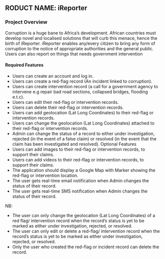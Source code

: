 ## RODUCT NAME: iReporter

### Project Overview


Corruption is a huge bane to Africa’s development. African countries must develop novel and localised solutions that will curb this menace, hence the birth of iReporter. iReporter enables any/every citizen to bring any form of corruption to the notice of appropriate authorities and the general public. Users can also report on things that needs government intervention


#### Required Features


* Users can create an account and log in.
* Users can create a red-flag record (An incident linked to corruption).
* Users can create intervention record (a call for a government agency to intervene e.g repair bad road sections, collapsed bridges, flooding e.t.c).
* Users can edit their red-flag or intervention records.
* Users can delete their red-flag or intervention records.
* Users can add geolocation (Lat Long Coordinates) to their red-flag or intervention records.
* Users can change the geolocation (Lat Long Coordinates) attached to their red-flag or intervention records.
* Admin can change the status of a record to either under investigation, rejected (in the event of a false claim) or resolved (in the event that the claim has been investigated and resolved).
Optional Features
* Users can add images to their red-flag or intervention records, to support their claims.
* Users can add videos to their red-flag or intervention records, to support their claims.
* The application should display a Google Map with Marker showing the red-flag or intervention location.
* The user gets real-time email notification when Admin changes the status of their record.
* The user gets real-time SMS notification when Admin changes the status of their record.

NB:
* The user can only change the geolocation (Lat Long Coordinates) of a red flag/ intervention record when the record’s status is yet to be marked as either under investigation, rejected, or resolved.
* The user can only edit or delete a red-flag/ intervention record when the record’s status is yet to be marked as either under investigation, rejected, or resolved.
* Only the user who created the red-flag or incident record can delete the record.
